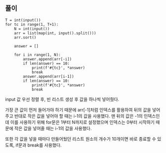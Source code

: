 ## 풀이 
```
T = int(input())
for tc in range(1, T+1):
    N = int(input())
    arr = list(map(int, input().split()))
    arr.sort()

    answer = []

    for i in range(1, N):
        answer.append(arr[-i])
        if len(answer) == 10:
            print(f'#{tc}', *answer)
            break
        answer.append(arr[i-1])
        if len(answer) == 10:
            print(f'#{tc}', *answer)
            break
```

input 값 우선 정렬 후, 빈 리스트 생성 후 값을 하나씩 넣어줬다.

가장 큰 값이 먼저 들어가야 하기 때문에 arr[-1]처럼 인덱스를 활용하여 뒤의 값을 넣어주고
반대로 작은 값을 넣어야 할 때는 i-1의 값을 사용했다.
맨 뒤의 값은 -1의 인덱스인데 이를 사용하기 위해 for문은 1부터 N까지로 설정했으며
인덱스는 0부터 시작하기 때문에 작은 값을 넣어줄 때는 i-1의 값을 사용했다.

또한 각 값을 넣을 때마다 만들어뒀던 리스트 원소의 개수가 10개이면 바로 종료할 수 있도록, if문과 break를 사용했다.
